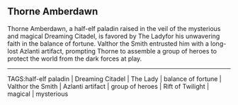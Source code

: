 ## Thorne Amberdawn

Thorne Amberdawn, a half-elf paladin raised in the veil of the mysterious and magical Dreaming Citadel, is favored by The Ladyfor his unwavering faith in the balance of fortune. Valthor the Smith entrusted him with a long-lost Azlanti artifact, prompting Thorne to assemble a group of heroes to protect the world from the dark forces at play.


---

TAGS:half-elf paladin | Dreaming Citadel | The Lady | balance of fortune | Valthor the Smith | Azlanti artifact | group of heroes | Rift of Twilight | magical | mysterious
